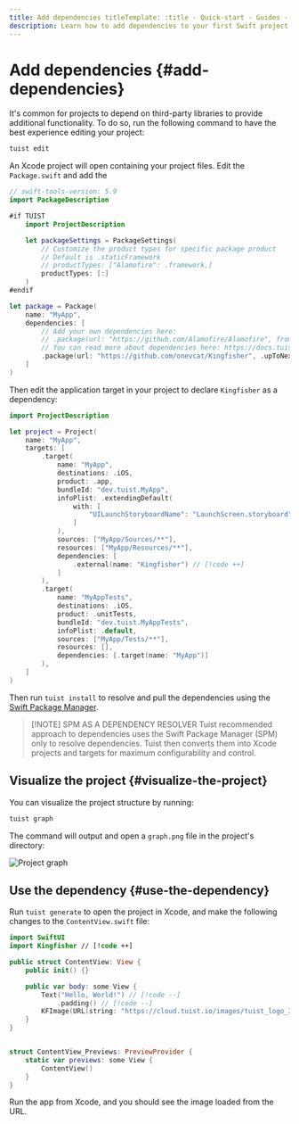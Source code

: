 ```yaml
---
title: Add dependencies titleTemplate: :title · Quick-start · Guides · Tuist
description: Learn how to add dependencies to your first Swift project
---
```


# Add dependencies {#add-dependencies}

It's common for projects to depend on third-party libraries to provide
additional functionality. To do so, run the following command to have the best
experience editing your project:

```bash
tuist edit
```

An Xcode project will open containing your project files. Edit the
`Package.swift` and add the

```swift
// swift-tools-version: 5.9
import PackageDescription

#if TUIST
    import ProjectDescription

    let packageSettings = PackageSettings(
        // Customize the product types for specific package product
        // Default is .staticFramework
        // productTypes: ["Alamofire": .framework,]
        productTypes: [:]
    )
#endif

let package = Package(
    name: "MyApp",
    dependencies: [
        // Add your own dependencies here:
        // .package(url: "https://github.com/Alamofire/Alamofire", from: "5.0.0"),
        // You can read more about dependencies here: https://docs.tuist.io/documentation/tuist/dependencies
        .package(url: "https://github.com/onevcat/Kingfisher", .upToNextMajor(from: "7.12.0")) // [!code ++]
    ]
)
```

Then edit the application target in your project to declare `Kingfisher` as a
dependency:

```swift
import ProjectDescription

let project = Project(
    name: "MyApp",
    targets: [
        .target(
            name: "MyApp",
            destinations: .iOS,
            product: .app,
            bundleId: "dev.tuist.MyApp",
            infoPlist: .extendingDefault(
                with: [
                    "UILaunchStoryboardName": "LaunchScreen.storyboard",
                ]
            ),
            sources: ["MyApp/Sources/**"],
            resources: ["MyApp/Resources/**"],
            dependencies: [
                .external(name: "Kingfisher") // [!code ++]
            ]
        ),
        .target(
            name: "MyAppTests",
            destinations: .iOS,
            product: .unitTests,
            bundleId: "dev.tuist.MyAppTests",
            infoPlist: .default,
            sources: ["MyApp/Tests/**"],
            resources: [],
            dependencies: [.target(name: "MyApp")]
        ),
    ]
)
```

Then run `tuist install` to resolve and pull the dependencies using the [Swift
Package Manager](https://www.swift.org/documentation/package-manager/).

> [!NOTE] SPM AS A DEPENDENCY RESOLVER Tuist recommended approach to
> dependencies uses the Swift Package Manager (SPM) only to resolve
> dependencies. Tuist then converts them into Xcode projects and targets for
> maximum configurability and control.

## Visualize the project {#visualize-the-project}

You can visualize the project structure by running:

```bash
tuist graph
```

The command will output and open a `graph.png` file in the project's directory:

![Project graph](/images/guides/quick-start/graph.png)

## Use the dependency {#use-the-dependency}

Run `tuist generate` to open the project in Xcode, and make the following
changes to the `ContentView.swift` file:

```swift
import SwiftUI
import Kingfisher // [!code ++]

public struct ContentView: View {
    public init() {}

    public var body: some View {
        Text("Hello, World!") // [!code --]
            .padding() // [!code --]
        KFImage(URL(string: "https://cloud.tuist.io/images/tuist_logo_32x32@2x.png")!) // [!code ++]
    }
}


struct ContentView_Previews: PreviewProvider {
    static var previews: some View {
        ContentView()
    }
}
```

Run the app from Xcode, and you should see the image loaded from the URL.
